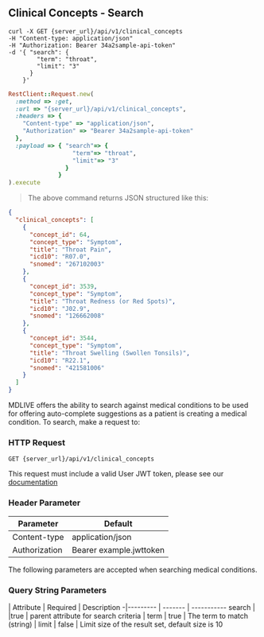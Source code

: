 ## Clinical Concepts - Search

```shell
curl -X GET {server_url}/api/v1/clinical_concepts
-H "Content-type: application/json"
-H "Authorization: Bearer 34a2sample-api-token"
-d '{ "search": {
        "term": "throat",
        "limit": "3"
      }
    }'
```

```ruby
RestClient::Request.new(
  :method => :get,
  :url => "{server_url}/api/v1/clinical_concepts",
  :headers => {
    "Content-type" => "application/json",
    "Authorization" => "Bearer 34a2sample-api-token"
  },
  :payload => { "search"=> {
                  "term"=> "throat",
                  "limit"=> "3"
                }
              }
).execute
```

> The above command returns JSON structured like this:

```json
{
  "clinical_concepts": [
    {
      "concept_id": 64,
      "concept_type": "Symptom",
      "title": "Throat Pain",
      "icd10": "R07.0",
      "snomed": "267102003"
    },
    {
      "concept_id": 3539,
      "concept_type": "Symptom",
      "title": "Throat Redness (or Red Spots)",
      "icd10": "J02.9",
      "snomed": "126662008"
    },
    {
      "concept_id": 3544,
      "concept_type": "Symptom",
      "title": "Throat Swelling (Swollen Tonsils)",
      "icd10": "R22.1",
      "snomed": "421581006"
    }
  ]
}
```
MDLIVE offers the ability to search against medical conditions to be used for offering auto-complete suggestions as a patient is creating a medical condition.
To search, make a request to:

### HTTP Request

`GET {server_url}/api/v1/clinical_concepts`

This request must include a valid User JWT token, please see our [documentation](#user-tokens)

### Header Parameter

Parameter | Default
--------- | -------
Content-type | application/json
Authorization| Bearer example.jwttoken

The following parameters are accepted when searching medical conditions.

### Query String Parameters

 | Attribute | Required | Description
 -|--------- | ------- | -----------
 search | |true | parent attribute for search criteria
 | term | true | The term to match (string)
 | limit | false | Limit size of the result set, default size is 10